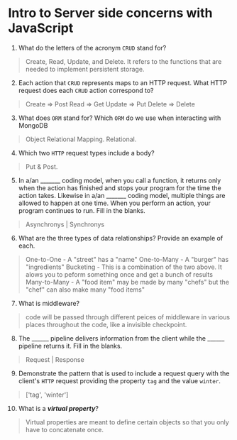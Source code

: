 # Intro to Server side concerns with JavaScript
01. What do the letters of the acronym `CRUD` stand for?

  > Create, Read, Update, and Delete. It refers to the functions that are needed to implement persistent storage.

02. Each action that `CRUD` represents maps to an HTTP request. What HTTP request does each `CRUD` action correspond to?

  > Create => Post
  > Read => Get
  > Update => Put
  > Delete => Delete

03. What does `ORM` stand for? Which `ORM` do we use when interacting with MongoDB

  > Object Relational Mapping. Relational.

04. Which two `HTTP` request types include a body?

  > Put & Post.

05. In a/an _______ coding model, when you call a function, it returns only when the action has finished and stops your program for the time the action takes. Likewise in a/an _______ coding model, multiple things are allowed to happen at one time. When you perform an action, your program continues to run.  Fill in the blanks.

  > Asynchronys | Synchronys

06. What are the three types of data relationships? Provide an example of each.

  > One-to-One - A "street" has a "name"
  > One-to-Many - A "burger" has "ingredients"
  > Bucketing - This is a combination of the two above. It alows you to peform something once and get a bunch of results
  > Many-to-Many - A "food item" may be made by many "chefs" but the "chef" can also make many "food items" 

07. What is middleware?

  > code will be passed through different peices of middleware in various places throughout the code, like a invisible checkpoint.

08. The ______ pipeline delivers information from the client while the ______ pipeline returns it. Fill in the blanks. 

  > Request | Response

09. Demonstrate the pattern that is used to include a request query with the client's `HTTP` request providing the property `tag` and the value `winter`.

  > ['tag', 'winter']

10. What is a ***virtual property***?

  > Virtual properties are meant to define certain objects so that you only have to concatenate once. 
